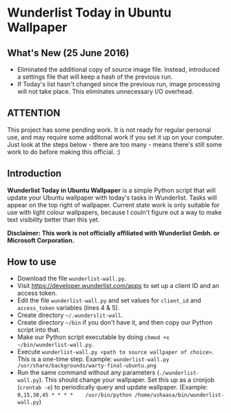 # Wunderlist Today in Ubuntu Wallpaper
## What's New (25 June 2016)
* Eliminated the additional copy of source image file. Instead, introduced a settings file that will keep a hash of the previous run.
* If Today's list hasn't changed since the previous run, image processing will not take place. This eliminates unnecessary I/O overhead.
## ATTENTION
This project has some pending work. It is not ready for regular personal use, and may require some additonal work if you set it up on your computer. Just look at the steps below - there are too many - means there's still some work to do before making this official. :)
## Introduction
**Wunderlist Today in Ubuntu Wallpaper** is a simple Python script that will update your Ubuntu wallpaper with today's tasks in Wunderlist. Tasks will appear on the top right of wallpaper.
Current state work is only suitable for use with light colour wallpapers, because I couln't figure out a way to make text visibility better than this yet.

**Disclaimer: This work is not officially affiliated with Wunderlist Gmbh. or Microsoft Corporation.**
## How to use
* Download the file `wunderlist-wall.py`.
* Visit https://developer.wunderlist.com/apps to set up a client ID and an access token.
* Edit the file `wunderlist-wall.py` and set values for `client_id` and `access_token` variables (lines 4 & 5).
* Create directory `~/.wunderslit-wall`.
* Create directory `~/bin` if you don't have it, and then copy our Python script into that.
* Make our Python script executable by doing `chmod +x ~/bin/wunderlist-wall.py`.
* Execute `wunderlist-wall.py <path to source wallpaper of choice>`. This is a one-time step. Example: `wunderlist-wall.py /usr/share/backgrounds/warty-final-ubuntu.png`
* Run the same command without any parameters (`./wunderlist-wall.py`). This should change your wallpaper. Set this up as a cronjob (`crontab -e`) to periodically query and update wallpaper. (Example: `0,15,30,45 * * * *	/usr/bin/python /home/ushaasa/bin/wunderlist-wall.py`)
